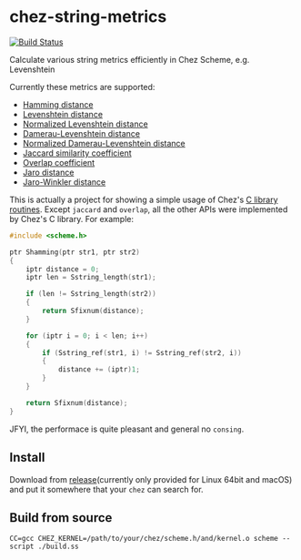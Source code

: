 # chez-string-metrics
[![Build Status](https://travis-ci.com/macdavid313/chez-string-metrics.svg?token=XxU4s79HyxyMEs7ogNps&branch=master)](https://travis-ci.com/macdavid313/chez-string-metrics)

Calculate various string metrics efficiently in Chez Scheme, e.g. Levenshtein

Currently these metrics are supported:

* [Hamming distance](http://en.wikipedia.org/wiki/Hamming_distance)
* [Levenshtein distance](http://en.wikipedia.org/wiki/Levenshtein_distance)
* [Normalized Levenshtein distance](http://en.wikipedia.org/wiki/Levenshtein_distance)
* [Damerau-Levenshtein distance](http://en.wikipedia.org/wiki/Damerau%E2%80%93Levenshtein_distance)
* [Normalized Damerau-Levenshtein distance](http://en.wikipedia.org/wiki/Damerau%E2%80%93Levenshtein_distance)
* [Jaccard similarity coefficient](http://en.wikipedia.org/wiki/Jaccard_index)
* [Overlap coefficient](http://en.wikipedia.org/wiki/Overlap_coefficient)
* [Jaro distance](http://en.wikipedia.org/wiki/Jaro%E2%80%93Winkler_distance)
* [Jaro-Winkler distance](http://en.wikipedia.org/wiki/Jaro%E2%80%93Winkler_distance)

This is actually a project for showing a simple usage of Chez's [C library routines](https://cisco.github.io/ChezScheme/csug9.5/foreign.html#./foreign:h8). Except `jaccard` and `overlap`, all the other APIs were implemented by Chez's C library. For example:

```c
#include <scheme.h>

ptr Shamming(ptr str1, ptr str2)
{
    iptr distance = 0;
    iptr len = Sstring_length(str1);

    if (len != Sstring_length(str2))
    {
        return Sfixnum(distance);
    }

    for (iptr i = 0; i < len; i++)
    {
        if (Sstring_ref(str1, i) != Sstring_ref(str2, i))
        {
            distance += (iptr)1;
        }
    }

    return Sfixnum(distance);
}
```

JFYI, the performace is quite pleasant and general no `consing`.

## Install

Download from [release]()(currently only provided for Linux 64bit and macOS) and put it somewhere that your `chez` can search for.

## Build from source

```shell
CC=gcc CHEZ_KERNEL=/path/to/your/chez/scheme.h/and/kernel.o scheme --script ./build.ss
```
